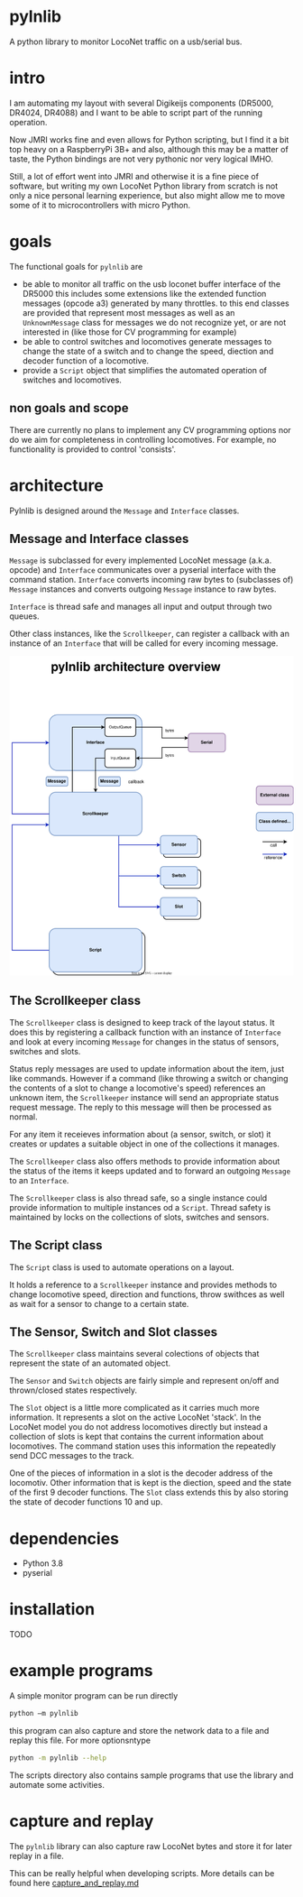 # pylnlib
A python library to monitor LocoNet traffic on a usb/serial bus.

# intro
I am automating my layout with several Digikeijs components (DR5000, DR4024, DR4088) and I want to be able to script part of the running operation.

Now JMRI works fine and even allows for Python scripting, but I find it a bit top heavy on a RaspberryPi 3B+ and also, although this may be a matter of taste, the Python bindings are not very pythonic nor very logical IMHO.

Still, a lot of effort went into JMRI and otherwise it is a fine piece of software, but writing my own LocoNet Python library from scratch is not only a nice personal learning experience, but also might allow me to move some of it to microcontrollers with micro Python.

# goals
The functional goals for `pylnlib` are
- be able to monitor all traffic on the usb loconet buffer interface of the DR5000
  this includes some extensions like the extended function messages (opcode a3) generated by many throttles.
  to this end classes are provided that represent most messages as well as an `UnknownMessage` class for messages we do not recognize yet, or are not interested in (like those for CV programming for example)
- be able to control switches and locomotives
  generate messages to change the state of a switch and to change the speed, diection and decoder function of a locomotive.
 - provide a `Script` object that simplifies the automated operation of switches and locomotives.
 
## non goals and scope
There are currently no plans to implement any CV programming options nor do we aim for completeness in controlling locomotives. For example, no functionality is provided to control 'consists'.


# architecture

Pylnlib is designed around the `Message` and `Interface` classes.

## Message and Interface classes
`Message` is subclassed for every implemented LocoNet message (a.k.a. opcode) and `Interface` communicates over a pyserial interface with the command station. `Interface` converts incoming raw bytes to (subclasses of) `Message` instances and converts outgoing `Message` instance to raw bytes.

`Interface` is thread safe and manages all input and output through two queues.

Other class instances, like the `Scrollkeeper`, can register a callback with an instance of an `Interface` that will be called for every incoming message.

![Class diagram and architecture overview](drawings/pylnlib.drawio.svg)

## The Scrollkeeper class
The `Scrollkeeper` class is designed to keep track of the layout status. It does this by registering a callback function with an instance of `Interface` and look at every incoming `Message` for changes in the status of sensors, switches and slots.

Status reply messages are used to update information about the item, just like commands. However if a command (like throwing a switch or changing the contents of a slot to change a locomotive's speed) references an unknown item, the `Scrollkeeper` instance will send an appropriate status request message. The reply to this message will then be processed as normal.

For any item it receieves information about (a sensor, switch, or slot) it creates or updates a suitable object in one of the collections it manages.

The `Scrollkeeper` class also offers methods to provide information about the status of the items it keeps updated and to forward an outgoing `Message` to an `Interface`.

The `Scrollkeeper` class is also thread safe, so a single instance could provide information to multiple instances od a `Script`. Thread safety is maintained by locks on the collections of slots, switches and sensors.

## The Script class
The `Script` class is used to automate operations on a layout.

It holds a reference to a `Scrollkeeper` instance and provides methods to change locomotive speed, direction and functions, throw swithces as well as wait for a sensor to change to a certain state.

## The Sensor, Switch and Slot classes

The `Scrollkeeper` class maintains several colections of objects that represent the state of an automated object.

The `Sensor` and `Switch` objects are fairly simple and represent on/off and thrown/closed states respectively.

The `Slot` object is a little more complicated as it carries much more information. It represents a slot on the active LocoNet 'stack'. In the LocoNet model you do not address locomotives directly but instead a collection of slots is kept that contains the current information about locomotives. The command station uses this information the repeatedly send DCC messages to the track.

One of the pieces of information in a slot is the decoder address of the locomotiv. Other information that is kept is the diection, speed and the state of the first 9 decoder functions. The `Slot` class extends this by also storing the state of decoder functions 10 and up.

# dependencies
- Python 3.8
- pyserial

# installation
TODO

# example programs
A simple monitor program can be run directly
```bash
python –m pylnlib
```
this program can also capture and store the network data to a file and replay this file. For more optionsntype
```bash
python -m pylnlib --help
```

The scripts directory also contains sample programs that use the library and automate some activities.

# capture and replay

The `pylnlib` library can also capture raw LocoNet bytes and store it for later replay in a file.

This can be really helpful when developing scripts. More details can be found here [capture_and_replay.md](docs/capture_and_replay.md)

